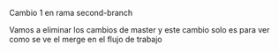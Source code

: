 Cambio 1 en rama second-branch

Vamos a eliminar los cambios de master y este cambio solo es para ver como se ve el merge en el flujo de trabajo
